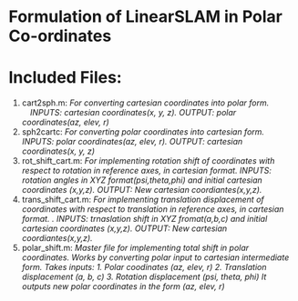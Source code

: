 # Formulation of LinearSLAM in Polar Co-ordinates

# Included Files:

1. cart2sph.m: *For converting cartesian coordinates into polar form.* <br />
&emsp;*INPUTS: cartesian coordinates(x, y, z).* 
          *OUTPUT: polar coordinates(az, elev, r)*
2. sph2cartc: *For converting polar coordinates into cartesian form. INPUTS: polar coordinates(az, elev, r). OUTPUT: cartesian coordinates(x, y, z)*
3. rot_shift_cart.m: *For implementing rotation shift of coordinates with respect to rotation in reference axes, in cartesian format. INPUTS: rotation angles in XYZ format(psi,theta,phi) and initial cartesian coordinates (x,y,z). OUTPUT: New cartesian coordiantes(x,y,z).*
4. trans_shift_cart.m: *For implementing translation displacement of coordinates with respect to translation in reference axes, in cartesian format. . INPUTS: trnaslation shift in XYZ fromat(a,b,c) and initial cartesian coordinates (x,y,z). OUTPUT: New cartesian coordiantes(x,y,z).*
5. polar_shift.m: *Master file for implementing total shift in polar coordinates. Works by converting polar input to cartesian intermediate form. Takes inputs:* 
*1. Polar coodinates (az, elev, r)*
*2. Translation displacement (a, b, c)*
*3. Rotation displacement (psi, theta, phi)*
*It outputs new polar coordinates in the form (az, elev, r)*
